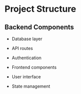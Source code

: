 # Project Structure

## Backend Components

- Database layer
- API routes
- Authentication

- Frontend components
- User interface
- State management
